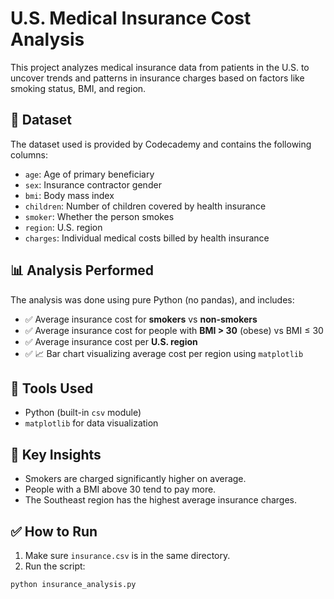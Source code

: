 # U.S. Medical Insurance Cost Analysis

This project analyzes medical insurance data from patients in the U.S. to uncover trends and patterns in insurance charges based on factors like smoking status, BMI, and region.

## 📁 Dataset
The dataset used is provided by Codecademy and contains the following columns:
- `age`: Age of primary beneficiary
- `sex`: Insurance contractor gender
- `bmi`: Body mass index
- `children`: Number of children covered by health insurance
- `smoker`: Whether the person smokes
- `region`: U.S. region
- `charges`: Individual medical costs billed by health insurance

## 📊 Analysis Performed

The analysis was done using pure Python (no pandas), and includes:

- ✅ Average insurance cost for **smokers** vs **non-smokers**
- ✅ Average insurance cost for people with **BMI > 30** (obese) vs BMI ≤ 30
- ✅ Average insurance cost per **U.S. region**
- ✅ 📈 Bar chart visualizing average cost per region using `matplotlib`

## 🔧 Tools Used
- Python (built-in `csv` module)
- `matplotlib` for data visualization

## 🧠 Key Insights
- Smokers are charged significantly higher on average.
- People with a BMI above 30 tend to pay more.
- The Southeast region has the highest average insurance charges.


## ✅ How to Run
1. Make sure `insurance.csv` is in the same directory.
2. Run the script:
```bash
python insurance_analysis.py


